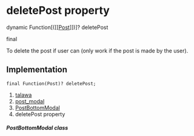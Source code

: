
<div>

# deletePost property

</div>


dynamic
Function[([[[Post](../../models_post_post_model/Post-class.md)]])]? deletePost


final




To delete the post if user can (only work if the post is made by the
user).



## Implementation

``` language-dart
final Function(Post)? deletePost;
```







1.  [talawa](../../index.md)
2.  [post_modal](../../widgets_post_modal/)
3.  [PostBottomModal](../../widgets_post_modal/PostBottomModal-class.md)
4.  deletePost property

##### PostBottomModal class







